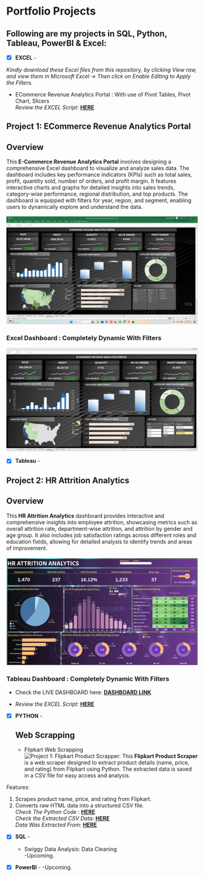 # Portfolio Projects
## Following are my projects in SQL, Python, Tableau, PowerBI & Excel: <br />





- [x] **EXCEL** - 

*Kindly download these Excel files from this repository, by clicking View raw, and view them in Microsoft Excel -> Then click on Enable Editing to Apply the Filters.*

  - ECommerce Revenue Analytics Portal :  With use of Pivot Tables, Pivot Chart, Slicers <br />
*Review the EXCEL Script:* **[HERE](https://github.com/saiky-111/DataPortfolioProjects/blob/master/01_EXCEL/EXCEL_01_ECommerce%20Revenue%20Analytics%20Portal.xlsx)**<br />

## Project 1: ECommerce Revenue Analytics Portal <br />

## Overview
This<b> E-Commerce Revenue Analytics Portal</b> involves designing a comprehensive Excel dashboard to visualize and analyze sales data. The dashboard includes key performance indicators (KPIs) such as total sales, profit, quantity sold, number of orders, and profit margin. It features interactive charts and graphs for detailed insights into sales trends, category-wise performance, regional distribution, and top products. The dashboard is equipped with filters for year, region, and segment, enabling users to dynamically explore and understand the data.
<br><br>
![Excel Dashboard:](01_EXCEL/images/Dashboard_1.png)<br>

<!-- ## Insights and Questions Answered

1. **Total Sales and Profit**: 
   - What are the total sales and profit for the selected period?

2. **Profit Margin**: 
   - What is the profit margin for the selected period?

3. **Year-Over-Year Growth**: 
   - How has the year-over-year growth been for sales, profit, quantity, number of orders, and profit margin?

4. **Category-Wise Profit**: 
   - Which product categories contribute the most to profit?

5. **Top Subcategories by Sales**: 
   - What are the top 5 subcategories by sales?

6. **Regional Distribution**: 
   - What is the distribution of sales across different regions and states? -->

### Excel Dashboard : Completely Dynamic With Filters<br />
![Completely Dynamic With Added Filters:](01_EXCEL/images/Dashboard_2.png)




- [x] **Tableau** - 
## Project 2: HR Attrition Analytics <br />
## Overview
This<b> HR Attrition Analytics</b> dashboard provides interactive and comprehensive insights into employee attrition, showcasing metrics such as overall attrition rate, department-wise attrition, and attrition by gender and age group. It also includes job satisfaction ratings across different roles and education fields, allowing for detailed analysis to identify trends and areas of improvement.
<br><br>
![Tableau Dashboard:](02_TABLEAU/images/hr_attrition.png)<br>

### Tableau Dashboard : Completely Dynamic With Filters<br />
  - Check the LIVE DASHBOARD here: **[DASHBOARD LINK](https://public.tableau.com/app/profile/saikat.dhibar/viz/HRATTRITIONANALYTICS_17203705826090/HRATTRITIONANALYSIS)**  <br />


- *Review the EXCEL Script:* **[HERE](https://github.com/saiky-111/DataPortfolioProjects/blob/master/02_TABLEAU/HR%20Data.xlsx)**<br />


- [x] **PYTHON** - 

  ## Web Scrapping <br/>
    - Flipkart Web Scrapping<br />
  ![Project 1: Flipkart Product Scrapper:](https://github.com/saiky-111/DataPortfolioProjects/blob/master/03_PYTHON/Web_Scrapping/Flipkart_Scrapper/3cgnoB2VXXo-HD.jpg)
This <b>Flipkart Product Scraper</b> is a web scraper designed to extract product details (name, price, and rating) from Flipkart using Python. The extracted data is saved in a CSV file for easy access and analysis.

Features:

   1. Scrapes product name, price, and rating from Flipkart.
   2. Converts raw HTML data into a structured CSV file.<br/>
*Check The Python Code :* **[HERE](https://github.com/saiky-111/DataPortfolioProjects/blob/master/03_PYTHON/Web_Scrapping/Flipkart_Scrapper/Flipkart_Scrapper.ipynb)**<br />
*Check the Extracted CSV Data:* **[HERE](https://github.com/saiky-111/DataPortfolioProjects/blob/master/03_PYTHON/Web_Scrapping/Flipkart_Scrapper/flipkart_data.csv)**<br />
*Data Was Extracted From:* **[HERE](https://www.flipkart.com/mobiles-accessories/mobiles/pr?sid=tyy,4io&q=mobile&otracker=categorytree)**<br />


- [x] **SQL** - 
  - Swiggy Data Analysis: Data Cleaning <br />
  -Upcoming.

- [x] **PowerBI** - 
  -Upcoming.